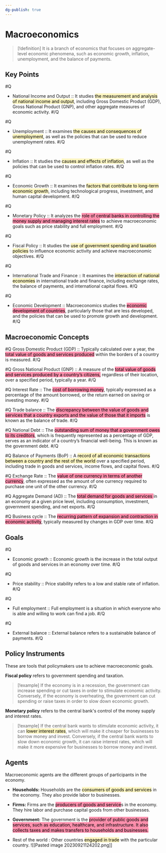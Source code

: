 ```yaml
---
dg-publish: true
---
```


# Macroeconomics

> [!definition]
> It is a branch of economics that focuses on aggregate-level economic phenomena, such as economic growth, inflation, unemployment, and the balance of payments.

## Key Points

#Q
- National Income and Output :: It studies <mark style="background: #FFF3A3A6;">the measurement and analysis of national income and output</mark>, including Gross Domestic Product (GDP), Gross National Product (GNP), and other aggregate measures of economic activity.
#/Q

#Q
- Unemployment :: It examines <mark style="background: #FFF3A3A6;">the causes and consequences of unemployment</mark>, as well as the policies that can be used to reduce unemployment rates.
#/Q 

#Q
- Inflation :: It studies the <mark style="background: #FFF3A3A6;">causes and effects of inflation</mark>, as well as the policies that can be used to control inflation rates.
#/Q

#Q
- Economic Growth :: It examines the <mark style="background: #FFF3A3A6;">factors that contribute to long-term economic growth</mark>, including technological progress, investment, and human capital development.
#/Q

#Q
- Monetary Policy :: It analyzes the <mark style="background: #FF5582A6;">role of central banks in controlling the money supply and managing interest rates</mark> to achieve macroeconomic goals such as price stability and full employment.
#/Q 

#Q
- Fiscal Policy :: It studies the <mark style="background: #FFF3A3A6;">use of government spending and taxation policies</mark> to influence economic activity and achieve macroeconomic objectives.
#/Q 

#Q 
- International Trade and Finance :: It examines the <mark style="background: #FFF3A3A6;">interaction of national economies</mark> in international trade and finance, including exchange rates, the balance of payments, and international capital flows.
#/Q

#Q 
- Economic Development :: Macroeconomics studies the <mark style="background: #FF5582A6;">economic development of countries</mark>, particularly those that are less developed, and the policies that can be used to promote growth and development.
#/Q

##  Macroeconomic Concepts 

#Q
Gross Domestic Product (GDP) :: Typically calculated over a year, the <mark style="background: #FF5582A6;">total value of goods and services produced</mark> within the borders of a country is measured.
#/Q

#Q
Gross National Product (GNP) ::	A measure of the <mark style="background: #FF5582A6;">total value of goods and services produced by a country’s citizens,</mark> regardless of their location, over a specified period, typically a year.
#/Q 

#Q
Interest Rate :: The <mark style="background: #FF5582A6;">cost of borrowing money</mark>, typically expressed as a percentage of the amount borrowed, or the return earned on saving or investing money.
#/Q 

#Q
Trade balance :: The <mark style="background: #FF5582A6;">discrepancy between the value of goods and services that a country exports and the value of those that it imports</mark> is known as the balance of trade.
#/Q 

#Q
National Debt :: The <mark style="background: #FF5582A6;">outstanding sum of money that a government owes to its creditors</mark>, which is frequently represented as a percentage of GDP, serves as an indicator of a country’s financial well-being. This is known as the government debt.
#/Q 

#Q
Balance of Payments (BoP) ::  A <mark style="background: #FFF3A3A6;">record of all economic transactions between a country and the rest of the world </mark>over a specified period, including trade in goods and services, income flows, and capital flows.
#/Q 

#Q
Exchange Rate :: The <mark style="background: #FF5582A6;">value of one currency in terms of another currency</mark>, often expressed as the amount of one currency required to purchase one unit of the other currency.
#/Q 

#Q 
Aggregate Demand (AD) :: The <mark style="background: #FF5582A6;">total demand for goods and services </mark>in an economy at a given price level, including consumption, investment, government spending, and net exports.
#/Q 

#Q 
Business cycle :: The <mark style="background: #FF5582A6;">recurring pattern of expansion and contraction in economic activity</mark>, typically measured by changes in GDP over time.
#/Q 
## Goals
#Q
- Economic growth :: Economic growth is the increase in the total output of goods and services in an economy over time.
#/Q 

#Q 
- Price stability :: Price stability refers to a low and stable rate of inflation.
#/Q 

#Q 
- Full employment :: Full employment is a situation in which everyone who is able and willing to work can find a job.
#/Q 

#Q 
- External balance :: External balance refers to a sustainable balance of payments.
#/Q 
## Policy Instruments

These are tools that policymakers use to achieve macroeconomic goals.

**Fiscal policy** refers to government spending and taxation. 

> [!example]
> If the economy is in a recession, the government can increase spending or cut taxes in order to stimulate economic activity. Conversely, if the economy is overheating, the government can cut spending or raise taxes in order to slow down economic growth.

**Monetary policy** refers to the central bank's control of the money supply and interest rates. 

> [!example]
> If the central bank wants to stimulate economic activity, it can <mark style="background: #FFF3A3A6;">lower interest rates</mark>, which will make it cheaper for businesses to borrow money and invest. Conversely, if the central bank wants to slow down economic growth, it can raise interest rates, which will make it more expensive for businesses to borrow money and invest.
## Agents

Macroeconomic agents are the different groups of participants in the economy.

- **Households:** Households are the <mark style="background: #FFF3A3A6;">consumers of goods and services</mark> in the economy. They also provide labor to businesses.
  
- **Firms:** Firms are the <mark style="background: #FF5582A6;">producers of goods and service</mark>s in the economy. They hire labor and purchase capital goods from other businesses.
  
- **Government:** The government is the <mark style="background: #FF5582A6;">provider of public goods and services, such as education, healthcare, and infrastructure. It also collects taxes and makes transfers to households and businesses.</mark>
  
- Rest of the world : Other countries <mark style="background: #FFF3A3A6;">engaged in trade</mark> with the particular country.
![[Pasted image 20230921124202.png]]